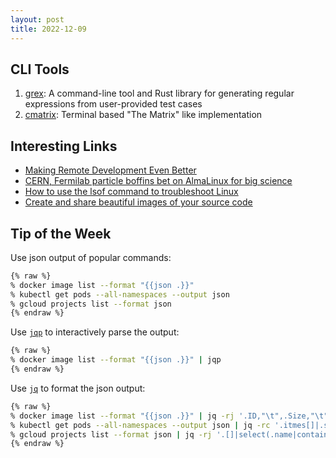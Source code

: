 ```yaml
---
layout: post
title: 2022-12-09
---
```


## CLI Tools

1. [grex](https://github.com/pemistahl/grex): A command-line tool and Rust library for generating regular expressions from user-provided test cases
2. [cmatrix](https://github.com/abishekvashok/cmatrix): Terminal based "The Matrix" like implementation

## Interesting Links

- [Making Remote Development Even Better](https://code.visualstudio.com/blogs/2022/12/07/remote-even-better)
- [CERN, Fermilab particle boffins bet on AlmaLinux for big science](https://go.theregister.com/feed/www.theregister.com/2022/12/08/cern_fermilab_almalinux/)
- [How to use the lsof command to troubleshoot Linux](https://www.redhat.com/sysadmin/analyze-processes-lsof)
- [Create and share beautiful images of your source code](https://carbon.now.sh)

## Tip of the Week

Use json output of popular commands:

```sh
{% raw %}
% docker image list --format "{{json .}}"
% kubectl get pods --all-namespaces --output json
% gcloud projects list --format json
{% endraw %}
```

Use [`jqp`](https://github.com/noahgorstein/jqp) to interactively parse the output:

```sh
{% raw %}
% docker image list --format "{{json .}}" | jqp
{% endraw %}
```

Use [`jq`](https://github.com/stedolan/jq) to format the json output:

```sh
{% raw %}
% docker image list --format "{{json .}}" | jq -rj '.ID,"\t",.Size,"\t",.Repository,":",.Tag,"\n"'
% kubectl get pods --all-namespaces --output json | jq -rc '.itmes[]|.spec.containers[]|.image'
% gcloud projects list --format json | jq -rj '.[]|select(.name|contains("My Project")|not)|.name,": ",.projectId,"\n"'
{% endraw %}
```
